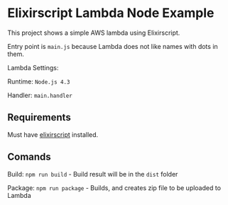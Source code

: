 # Elixirscript Lambda Node Example

This project shows a simple AWS lambda using Elixirscript. 

Entry point is `main.js` because Lambda does not like names with dots in them.

Lambda Settings:

  Runtime: `Node.js 4.3`

  Handler: `main.handler`

## Requirements

Must have [elixirscript](https://github.com/bryanjos/elixirscript) installed.

## Comands

Build: `npm run build` - Build result will be in the `dist` folder

Package: `npm run package` - Builds, and creates zip file to be uploaded to Lambda
